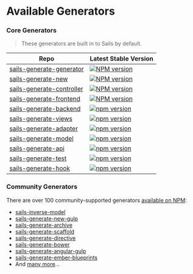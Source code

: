 # Available Generators

### Core Generators

> These generators are built in to Sails by default.

| Repo       |  Latest Stable Version   |
|------------|--------------------------|
| [sails-generate-generator](https://github.com/balderdashy/sails-generate-generator)  | [![NPM version](https://badge.fury.io/js/sails-generate-generator.png)](http://badge.fury.io/js/sails-generate-generator) |
| [sails-generate-new](https://github.com/balderdashy/sails-generate-new) | [![NPM version](https://badge.fury.io/js/sails-generate-new.png)](http://badge.fury.io/js/sails-generate-new) |
| [sails-generate-controller](https://github.com/balderdashy/sails-generate-controller) | [![NPM version](https://badge.fury.io/js/sails-generate-controller.png)](http://badge.fury.io/js/sails-generate-controller) |
| [sails-generate-frontend](https://github.com/balderdashy/sails-generate-frontend) | [![NPM version](https://badge.fury.io/js/sails-generate-frontend.png)](http://badge.fury.io/js/sails-generate-frontend) |
| [sails-generate-backend](https://github.com/balderdashy/sails-generate-backend) | [![npm version](https://badge.fury.io/js/sails-generate-backend.png)](https://badge.fury.io/js/sails-generate-backend) |
| [sails-generate-views](https://github.com/balderdashy/sails-generate-views)   | [![npm version](https://badge.fury.io/js/sails-generate-views.png)](https://badge.fury.io/js/sails-generate-views) |
| [sails-generate-adapter](https://github.com/balderdashy/sails-generate-adapter)   | [![npm version](https://badge.fury.io/js/sails-generate-adapter.png)](https://badge.fury.io/js/sails-generate-adapter) |
| [sails-generate-model](https://github.com/balderdashy/sails-generate-model)   | [![npm version](https://badge.fury.io/js/sails-generate-model.png)](https://badge.fury.io/js/sails-generate-model) |
| [sails-generate-api](https://github.com/balderdashy/sails-generate-api)   | [![npm version](https://badge.fury.io/js/sails-generate-api.png)](https://badge.fury.io/js/sails-generate-api) |
| [sails-generate-test](https://github.com/balderdashy/sails-generate-test) | [![npm version](https://badge.fury.io/js/sails-generate-test.png)](https://badge.fury.io/js/sails-generate-test) |
| [sails-generate-hook](https://github.com/balderdashy/sails-generate-hook) | [![npm version](https://badge.fury.io/js/sails-generate-hook.png)](https://badge.fury.io/js/sails-generate-hook) |



### Community Generators

There are over 100 community-supported generators [available on NPM](https://www.npmjs.com/search?q=sails+generate):

+ [sails-inverse-model](https://github.com/juliandavidmr/sails-inverse-model)
+ [sails-generate-new-gulp](https://github.com/Karnith/sails-generate-new-gulp)
+ [sails-generate-archive](https://github.com/jaumard/sails-generate-archive)
+ [sails-generate-scaffold](https://github.com/irlnathan/sails-generate-scaffold)
+ [sails-generate-directive](https://github.com/balderdashy/sails-generate-directive)
+ [sails-generate-bower](https://github.com/smies/sails-generate-bower)
+ [sails-generate-angular-gulp](https://github.com/Karnith/sails-generate-angular-gulp) 
+ [sails-generate-ember-blueprints](https://github.com/mphasize/sails-generate-ember-blueprints)
+ And [many more](https://www.npmjs.com/search?q=sails+generate)...


<docmeta name="displayName" value="Available Generators">

